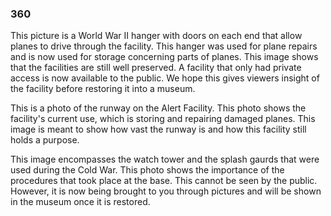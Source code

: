 ### 360
<script src="//360.vizor.io/scripts/embed.js" data-vizorurl="https://360.vizor.io/embed/v/6pxgy" ></script>
This picture is a World War II hanger with doors on each end that allow planes to drive through the facility. This hanger was used for plane repairs and is now used for storage concerning parts of planes. This image shows that the facilities are still well preserved. A facility that only had private access is now available to the public. We hope this gives viewers insight of the facility before restoring it into a museum. 
<script src="//360.vizor.io/scripts/embed.js" data-vizorurl="https://360.vizor.io/embed/v/vwp2x" ></script>
This is a photo of the runway on the Alert Facility. This photo shows the facility's current use, which is storing and repairing damaged planes. This image is meant to show how vast the runway is and how this facility still holds a purpose. 
<script src="//360.vizor.io/scripts/embed.js" data-vizorurl="https://360.vizor.io/embed/v/wkooo" ></script>
This image encompasses the watch tower and the splash gaurds that were used during the Cold War. This photo shows the importance of the procedures that took place at the base. This cannot be seen by the public. However, it is now being brought to you through pictures and will be shown in the museum once it is restored. 
